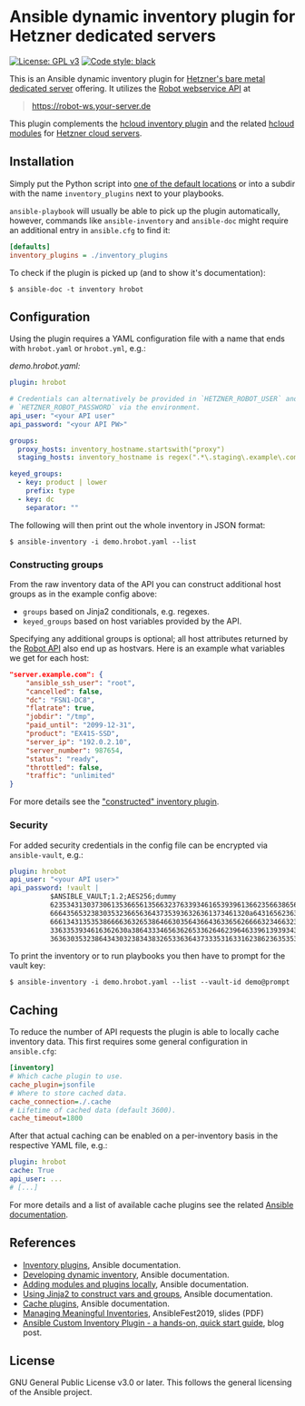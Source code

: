 # Ansible dynamic inventory plugin for Hetzner dedicated servers

[![License: GPL v3](https://img.shields.io/badge/License-GPLv3-blue.svg)](https://www.gnu.org/licenses/gpl-3.0)
[![Code style: black](https://img.shields.io/badge/code%20style-black-000000.svg)](https://github.com/psf/black)

This is an Ansible dynamic inventory plugin for [Hetzner's bare metal
dedicated server](https://www.hetzner.de/dedicated-rootserver) offering.
It utilizes the [Robot webservice API][robot-api] at

> https://robot-ws.your-server.de

This plugin complements the [hcloud inventory plugin](
https://docs.ansible.com/ansible/latest/plugins/inventory/hcloud.html )
and the related [hcloud modules](
https://docs.ansible.com/ansible/latest/modules/list_of_cloud_modules.html#hcloud
) for [Hetzner cloud servers](https://www.hetzner.de/cloud).

## Installation

Simply put the Python script into [one of the default locations][dev-local]
or into a subdir with the name `inventory_plugins` next to your playbooks.

`ansible-playbook` will usually be able to pick up the plugin automatically,
however, commands like `ansible-inventory` and `ansible-doc` might require
an additional entry in `ansible.cfg` to find it:

```ini
[defaults]
inventory_plugins = ./inventory_plugins
```

To check if the plugin is picked up (and to show it's documentation):

```shell
$ ansible-doc -t inventory hrobot
```

## Configuration

Using the plugin requires a YAML configuration file with a name that ends
with `hrobot.yaml` or `hrobot.yml`, e.g.:

*demo.hrobot.yaml:*

```yaml
plugin: hrobot

# Credentials can alternatively be provided in `HETZNER_ROBOT_USER` and
# `HETZNER_ROBOT_PASSWORD` via the environment.
api_user: "<your API user"
api_password: "<your API PW>"

groups:
  proxy_hosts: inventory_hostname.startswith("proxy")
  staging_hosts: inventory_hostname is regex(".*\.staging\.example\.com")

keyed_groups:
  - key: product | lower
    prefix: type
  - key: dc
    separator: ""
```

The following will then print out the whole inventory in JSON format:

```shell
$ ansible-inventory -i demo.hrobot.yaml --list
```

### Constructing groups

From the raw inventory data of the API you can construct additional host
groups as in the example config above:

* `groups` based on Jinja2 conditionals, e.g. regexes.
* `keyed_groups` based on host variables provided by the API.

Specifying any additional groups is optional; all host attributes
returned by the [Robot API][robot-api] also end up as hostvars.  Here is
an example what variables we get for each host:

```json
"server.example.com": {
    "ansible_ssh_user": "root",
    "cancelled": false,
    "dc": "FSN1-DC8",
    "flatrate": true,
    "jobdir": "/tmp",
    "paid_until": "2099-12-31",
    "product": "EX41S-SSD",
    "server_ip": "192.0.2.10",
    "server_number": 987654,
    "status": "ready",
    "throttled": false,
    "traffic": "unlimited"
}
```

For more details see the ["constructed" inventory plugin][grouping].

### Security

For added security credentials in the config file can be encrypted via
`ansible-vault`, e.g.:

```yaml
plugin: hrobot
api_user: "<your API user>"
api_password: !vault |
          $ANSIBLE_VAULT;1.2;AES256;dummy
          62353431303730613536656135663237633934616539396136623566386566316165343764363733
          6664356532383035323665636437353936326361373461320a643165623632373363336162653936
          66613431353538666636326538646630356436643633656266663234663232653261626338306666
          3363353934616362630a386433346563626533626462396463396139393434653935373037356336
          36363035323864343032383438326533636437333531633162386236353535386537
```

To print the inventory or to run playbooks you then have to prompt for the
vault key:

```shell
$ ansible-inventory -i demo.hrobot.yaml --list --vault-id demo@prompt
```

## Caching

To reduce the number of API requests the plugin is able to locally cache
inventory data.  This first requires some general configuration in
`ansible.cfg`:

```ini
[inventory]
# Which cache plugin to use.
cache_plugin=jsonfile
# Where to store cached data.
cache_connection=./.cache
# Lifetime of cached data (default 3600).
cache_timeout=1800
```

After that actual caching can be enabled on a per-inventory basis in the
respective YAML file, e.g.:

```yaml
plugin: hrobot
cache: True
api_user: ...
# [...]
```

For more details and a list of available cache plugins see the
related [Ansible documentation][cache].

## References

* [Inventory plugins][inventory], Ansible documentation.
* [Developing dynamic inventory][inventory-dev], Ansible documentation.
* [Adding modules and plugins locally][dev-local], Ansible documentation.
* [Using Jinja2 to construct vars and groups][grouping], Ansible documentation.
* [Cache plugins][cache], Ansible documentation.
* [Managing Meaningful Inventories][inv-slides], AnsibleFest2019, slides (PDF)
* [Ansible Custom Inventory Plugin - a hands-on, quick start guide][inv-blog], blog post.

[robot-api]: https://robot.your-server.de/doc/webservice/en.html
[inventory]: https://docs.ansible.com/ansible/latest/plugins/inventory.html
[inventory-dev]: https://docs.ansible.com/ansible/latest/dev_guide/developing_inventory.html
[grouping]: https://docs.ansible.com/ansible/latest/plugins/inventory/constructed.html
[cache]: https://docs.ansible.com/ansible/latest/plugins/cache.html
[dev-local]: https://docs.ansible.com/ansible/latest/dev_guide/developing_locally.html
[inv-slides]: https://www.ansible.com/hubfs//AnsibleFest%20ATL%20Slide%20Decks/AnsibleFest%202019%20-%20Managing%20Meaningful%20Inventories.pdf
[inv-blog]: https://termlen0.github.io/2019/11/16/observations/

## License

GNU General Public License v3.0 or later.  This follows the general
licensing of the Ansible project.
